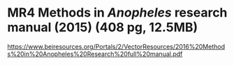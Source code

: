 # **MR4 Methods in *Anopheles* research manual (2015)** (408 pg, 12.5MB)

https://www.beiresources.org/Portals/2/VectorResources/2016%20Methods%20in%20Anopheles%20Research%20full%20manual.pdf
